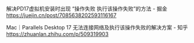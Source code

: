 解决PD17虚拟机安装时出现 “操作失败 执行该操作失败”的方法 - 掘金
https://juejin.cn/post/7085638202593116167





Mac｜Parallels Desktop 17 无法连接网络及执行该操作失败的解决方案 - 知乎
https://zhuanlan.zhihu.com/p/509319903